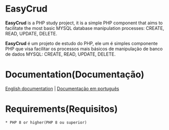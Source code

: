 # EasyCrud
<b>EasyCrud</b> is a PHP study project, it is a simple PHP component that aims to facilitate the most basic MYSQL database manipulation processes: CREATE, READ, UPDATE, DELETE.

<b>EasyCrud</b> é um projeto de estudo do PHP, ele um é simples componente PHP que visa facilitar os processos mais básicos de manipulação de banco de dados MYSQL: CREATE, READ, UPDATE, DELETE.

# Documentation(Documentação)
[English documentation](docs/doc-en.md) | [Documentação em português](docs/doc-pt.md)

# Requirements(Requisitos)

    * PHP 8 or higher(PHP 8 ou superior)